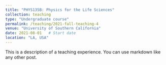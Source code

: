```yaml
---
title: "PHYS135B: Physics for the Life Sciences"
collection: teaching
type: "Undergraduate course"
permalink: /teaching/2021-fall-teaching-4
venue: "University of Southern California"
date: 2021-08-01   # Start date
location: "LA, USA"
---
```


This is a description of a teaching experience. You can use markdown like any other post.
